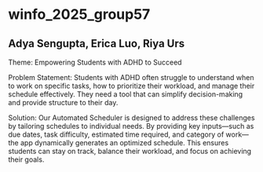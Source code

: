 # winfo_2025_group57
## Adya Sengupta, Erica Luo, Riya Urs

Theme: Empowering Students with ADHD to Succeed

Problem Statement: Students with ADHD often struggle to understand when to work on specific tasks, how to prioritize their workload, and manage their schedule effectively. They need a tool that can simplify decision-making and provide structure to their day.

Solution: Our Automated Scheduler is designed to address these challenges by tailoring schedules to individual needs. By providing key inputs—such as due dates, task difficulty, estimated time required, and category of work—the app dynamically generates an optimized schedule. This ensures students can stay on track, balance their workload, and focus on achieving their goals.
